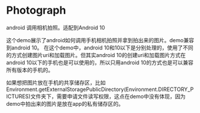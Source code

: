 # Photograph
android 调用相机拍照。适配到Android 10

这个demo展示了android如何调用手机相机拍照并拿到拍出来的图片。demo兼容到android 10。
在这个demo中，android 10和10以下是分别处理的，使用了不同的方式创建图片uri和加载图片。但其实android 10的创建uri和加载图片方式在android 10以下的手机也是可以使用的，所以只用android 10的方式也是可以兼容所有版本的手机的。

如果想把图片放在手机的共享储存区，比如Environment.getExternalStoragePublicDirectory(Environment.DIRECTORY_PICTURES)文件夹下，需要申请文件读写权限，这点在demo中没有体现，因为demo中拍出来的图片是放在app的私有储存区的。
